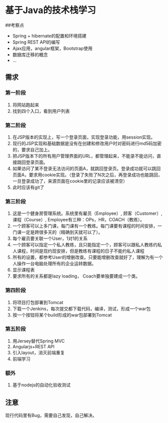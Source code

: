 基于Java的技术栈学习
==============

##考察点
* Spring + hibernate的配置和环境搭建
* Spring REST API的编写
* Ajax应用，angular框架，Bootstrap使用
* 数据库迁移的概念
* ...


## 需求

### 第一阶段

1. 将网站跑起来
2. 找到四个入口，看到用户列表

### 第二阶段

1. 在JSP版本的实现上，写一个登录页面，实现登录功能，用session实现。
2. 现行的JSP实现和基础数据是没有在创建和修改用户时对密码进行md5码加密的，要求自己加上。
3. 把JSP版本下的所有用户管理界面的URL，都管理起来，不能录不能访问，直接跳回登录页面。
4. 如果访问了某不登录无法访问的页面A，就跳回登录页。登录成功就可以跳回页面A，要求用cookie实现。（登录了失败了N次之后，再登录成功也能跳回，一旦登录成功了，来源页面在cookie里的记录应该被清空）
5. 此时应该有git了

### 第三阶段

1. 这是一个健身房管理系统。系统里有雇员（Employee）, 顾客（Customer）, 课程（Course）, Employee有三种：OPs，HR，COACH（教练）。
2. 一个顾客可以上多门课，每门课有一个教练。每门课要有课程的时间安排，一门课一定是跨很多天的（精确到天就可以了）。
3. 每个雇员要关联一个User，1对1的关系
4. 一个顾客可以指定一个私人教练，且只能指定一个，顾客可以跟私人教练约私人课程，时间是现约现安排，但是教练有课程的日子不能约私人课程
5. 所有的设置，都参考User的增删改查。只要能增删改查就好了，理解为有一个人操作一台电脑处理所有的企业运转数据。
6. 显示课程表 
7. 要求所有的关系都是lazy loading， Coach要单独要建成一个类。

### 第四阶段

1. 将项目打包部署到Tomcat
2. 下载一个Jenkins，每次提交都下载代码，编译，测试，形成一个war包
3. 按一个按钮将某个build形成的war包部署到Tomcat

### 第五阶段

1. 用Jersey替代Spring MVC
2. Angularjs+REST API
3. 引入layout，消灭前端重复
4. 前端学习

### 额外

1. 基于nodejs的自动化验收测试


## 注意

现行代码里有Bug，需要自己发现，自己解决。
